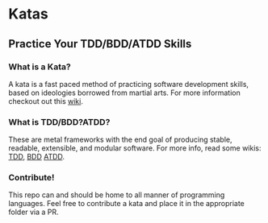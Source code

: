 # Katas

## Practice Your TDD/BDD/ATDD Skills

### What is a Kata?

A kata is a fast paced method of practicing software development skills,
based on ideologies borrowed from martial arts. For more information
checkout out this [wiki](https://en.wikipedia.org/wiki/Kata_(programming)).

### What is TDD/BDD?ATDD?

These are metal frameworks with the end goal of producing stable, readable,
extensible, and modular software. For more info, read some wikis:
[TDD](https://en.wikipedia.org/wiki/Test-driven_development),
[BDD](https://en.wikipedia.org/wiki/Behavior-driven_development)
[ATDD](https://en.wikipedia.org/wiki/Acceptance_test%E2%80%93driven_development).

### Contribute!

This repo can and should be home to all manner of programming languages.
Feel free to contribute a kata and place it in the appropriate folder via
a PR.